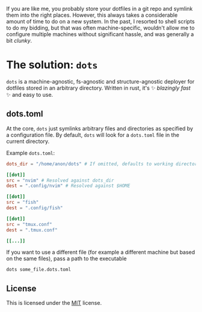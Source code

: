 If you are like me, you probably store your dotfiles in a git repo and symlink them into the right places. However, this 
always takes a considerable amount of time to do on a new system. In the past, I resorted to shell scripts to do my bidding,
but that was often machine-specific, wouldn't allow me to configure multiple machines without significant hassle, and was 
generally a bit _clunky_.

# The solution: `dots`

`dots` is a machine-agnostic, fs-agnostic and structure-agnostic deployer for dotfiles stored in an arbitrary directory. 
Written in rust, it's :sparkles: _blazingly fast_ :sparkles: and easy to use. 

## dots.toml

At the core, `dots` just symlinks arbitrary files and directories as specified by a configuration file. By default, `dots`
will look for a `dots.toml` file in the current directory.

Example `dots.toml`:
```toml
dots_dir = "/home/anon/dots" # If omitted, defaults to working directory

[[dot]]
src = "nvim" # Resolved against dots_dir
dest = ".config/nvim" # Resolved against $HOME

[[dot]]
src = "fish"
dest = ".config/fish"

[[dot]]
src = "tmux.conf"
dest = ".tmux.conf"

[[...]]
```

If you want to use a different file (for example a different machine but based on the same files), pass a path to the executable
```bash
dots some_file.dots.toml
```

## License
This is licensed under the [MIT](LICENSE) license.